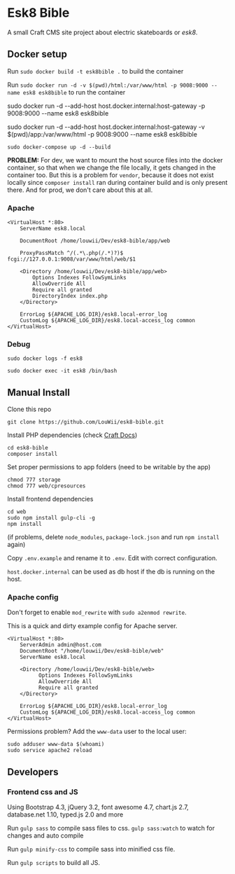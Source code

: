# Esk8 Bible

A small Craft CMS site project about electric skateboards or _esk8_.

## Docker setup

Run `sudo docker build -t esk8bible .` to build the container

Run `sudo docker run -d -v $(pwd)/html:/var/www/html -p 9008:9000 --name esk8 esk8bible` to run the container

sudo docker run -d --add-host host.docker.internal:host-gateway -p 9008:9000 --name esk8 esk8bible

sudo docker run -d --add-host host.docker.internal:host-gateway -v $(pwd)/app:/var/www/html -p 9008:9000 --name esk8 esk8bible

`sudo docker-compose up -d --build`

**PROBLEM:** For dev, we want to mount the host source files into the docker container, so that when we change the file locally, it gets changed in the container too. But this is a problem for `vendor`, because it does not exist locally since `composer install` ran during container build and is only present there. And for prod, we don't care about this at all.

### Apache

```
<VirtualHost *:80>
    ServerName esk8.local

    DocumentRoot /home/louwii/Dev/esk8-bible/app/web

    ProxyPassMatch ^/(.*\.php(/.*)?)$ fcgi://127.0.0.1:9008/var/www/html/web/$1

    <Directory /home/louwii/Dev/esk8-bible/app/web>
        Options Indexes FollowSymLinks
        AllowOverride All
        Require all granted
        DirectoryIndex index.php
    </Directory>

    ErrorLog ${APACHE_LOG_DIR}/esk8.local-error_log
    CustomLog ${APACHE_LOG_DIR}/esk8.local-access_log common
</VirtualHost>
```

### Debug

`sudo docker logs -f esk8`

`sudo docker exec -it esk8 /bin/bash`

## Manual Install

Clone this repo

```
git clone https://github.com/LouWii/esk8-bible.git
```

Install PHP dependencies (check [Craft Docs](https://craftcms.com/docs/3.x/requirements.html#required-php-extensions))

```
cd esk8-bible
composer install
```

Set proper permissions to app folders (need to be writable by the app)

```
chmod 777 storage
chmod 777 web/cpresources
```

Install frontend dependencies

```
cd web
sudo npm install gulp-cli -g
npm install
```

(if problems, delete `node_modules`, `package-lock.json` and run `npm install` again)

Copy `.env.example` and rename it to `.env`. Edit with correct configuration.

`host.docker.internal` can be used as db host if the db is running on the host.

### Apache config

Don't forget to enable `mod_rewrite` with `sudo a2enmod rewrite`.

This is a quick and dirty example config for Apache server.

```
<VirtualHost *:80>
    ServerAdmin admin@host.com
    DocumentRoot "/home/louwii/Dev/esk8-bible/web"
    ServerName esk8.local

    <Directory /home/louwii/Dev/esk8-bible/web>
          Options Indexes FollowSymLinks
          AllowOverride All
          Require all granted
    </Directory>

    ErrorLog ${APACHE_LOG_DIR}/esk8.local-error_log
    CustomLog ${APACHE_LOG_DIR}/esk8.local-access_log common
</VirtualHost>
```

Permissions problem? Add the `www-data` user to the local user:

```
sudo adduser www-data $(whoami)
sudo service apache2 reload
```

## Developers

### Frontend css and JS

Using Bootstrap 4.3, jQuery 3.2, font awesome 4.7, chart.js 2.7, database.net 1.10, typed.js 2.0 and more

Run `gulp sass` to compile sass files to css. `gulp sass:watch` to watch for changes and auto compile

Run `gulp minify-css` to compile sass into minified css file.

Run `gulp scripts` to build all JS.